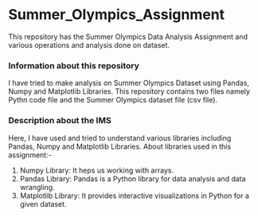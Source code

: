 # Summer_Olympics_Assignment
This repository has the Summer Olympics Data Analysis Assignment and various operations and analysis done on dataset.

### Information about this repository
I have tried to make analysis on Summer Olympics Dataset using Pandas, Numpy and Matplotlib Libraries.
This repository contains two files namely Pythn code file and the Summer Olympics dataset file (csv file).

### Description about the IMS
Here, I have used and tried to understand various libraries including Pandas, Numpy and Matplotlib Libraries.
About libraries used in this assignment:-
1) Numpy Library: It heps us working with arrays.
2) Pandas Library: Pandas is a Python library for data analysis and data wrangling.
3) Matplotlib Library: It provides interactive visualizations in Python for a given dataset.
 

